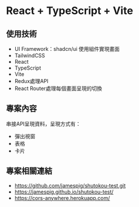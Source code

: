 # React + TypeScript + Vite
## 使用技術
- UI Framework：shadcn/ui 使用組件實現畫面
- TailwindCSS
- React
- TypeScript
- Vite
- Redux處理API
- React Router處理每個畫面呈現的切換
## 專案內容
串接API呈現資料，呈現方式有：
- 彈出視窗
- 表格
- 卡片
## 專案相關連結
- https://github.com/jamespig/shutokou-test.git
- https://jamespig.github.io/shutokou-test/
- https://cors-anywhere.herokuapp.com/

